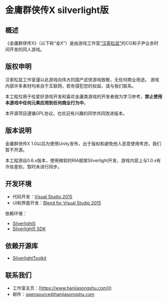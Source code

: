 # 金庸群侠传X silverlight版

## 概述

《金庸群侠传X》（以下称“金X”）是由游戏工作室[“汉家松鼠”](https://www.hanjiasongshu.com)的CG和子尹业余时间开发的同人游戏。


## 版权申明

汉家松鼠工作室谨以此游戏向伟大的国产武侠游戏致敬，无任何商业用途。
游戏内部许多素材均来自于互联网，若有侵犯您的权益，请与我们联系。

本工程仅用于给爱好游戏开发和喜欢金庸类游戏的开发者做为学习参考，**禁止使用本游戏中任何元素应用到任何商业行为中**。

本开源项目遵循GPL协议，也欢迎有兴趣的同学共同改进版本。

## 版本说明

金庸群侠传X 1.0以后为使用Unity发布，出于版权和避免他人恶意使用考虑，我们暂不开源。

本工程源自0.6.x版本，使用微软的RIA框架Silverlight开发，游戏内容上与1.0.x有许些差别，暂时未进行同步。

## 开发环境

* 代码开发：[Visual Studio 2015](https://www.visualstudio.com/zh-hans/vs/older-downloads/)
* UI和界面开发：[Blend for Visual Studio 2015](https://blogs.msdn.microsoft.com/visualstudio/2014/11/13/blend-for-visual-studio-2015-preview/)

依赖环境：

* [Silverlight5](https://www.microsoft.com/silverlight/)
* [Silverlight5 SDK](https://www.microsoft.com/en-us/download/details.aspx?id=28359)

## 依赖开源库

* [SilverlightToolkit](https://github.com/MicrosoftArchive/SilverlightToolkit)

## 联系我们

* 工作室主页：[https://www.hanjiasongshu.com]()
* 邮件：[opensource@hanjiasongshu.com](mailto://opensource@hanjiasongshu.com)
